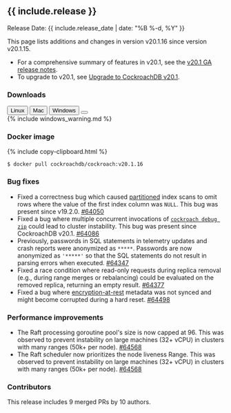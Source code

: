 <h2 id="{{ include.release | slugify }}">{{ include.release }}</h2>

Release Date: {{ include.release_date | date: "%B %-d, %Y" }}

This page lists additions and changes in version v20.1.16 since version v20.1.15.

- For a comprehensive summary of features in v20.1, see the [v20.1 GA release notes](v20.1.0.html).
- To upgrade to v20.1, see [Upgrade to CockroachDB v20.1](../v20.1/upgrade-cockroach-version.html).

<h3 id="v20.1.16-downloads">Downloads</h3>

<div id="os-tabs" class="filters clearfix">
    <a href="https://binaries.cockroachdb.com/cockroach-v20.1.16.linux-amd64.tgz"><button id="linux" class="filter-button" data-scope="linux" data-eventcategory="linux-binary-release-notes">Linux</button></a>
    <a href="https://binaries.cockroachdb.com/cockroach-v20.1.16.darwin-10.9-amd64.tgz"><button id="mac" class="filter-button" data-scope="mac" data-eventcategory="mac-binary-release-notes">Mac</button></a>
    <a href="https://binaries.cockroachdb.com/cockroach-v20.1.16.windows-6.2-amd64.zip"><button id="windows" class="filter-button" data-scope="windows" data-eventcategory="windows-binary-release-notes">Windows</button></a>
    <a href="https://binaries.cockroachdb.com/cockroach-v20.1.16.src.tgz"><button id="source" class="filter-button" data-scope="source" data-eventcategory="source-release-notes"></a>
</div>

<section class="filter-content" data-scope="windows">
{% include windows_warning.md %}
</section>

<h3 id="v20.1.16-docker-image">Docker image</h3>

{% include copy-clipboard.html %}
~~~shell
$ docker pull cockroachdb/cockroach:v20.1.16
~~~

<h3 id="v20.1.16-bug-fixes">Bug fixes</h3>

- Fixed a correctness bug which caused [partitioned](../v20.1/partitioning.html) index scans to omit rows where the value of the first index column was `NULL`. This bug was present since v19.2.0. [#64050][#64050]
- Fixed a bug where multiple concurrent invocations of [`cockroach debug zip`](../v20.1/cockroach-debug-zip.html) could lead to cluster instability. This bug was present since CockroachDB v20.1. [#64086][#64086]
- Previously, passwords in SQL statements in telemetry updates and crash reports were anonymized as `*****`. Passwords are now anonymized as `'*****'` so that the SQL statements do not result in parsing errors when executed. [#64347][#64347]
- Fixed a race condition where read-only requests during replica removal (e.g., during range merges or rebalancing) could be evaluated on the removed replica, returning an empty result. [#64377][#64377]
- Fixed a bug where [encryption-at-rest](../v20.1/encryption.html#encryption-at-rest-enterprise) metadata was not synced and might become corrupted during a hard reset. [#64498][#64498]

<h3 id="v20.1.16-performance-improvements">Performance improvements</h3>

- The Raft processing goroutine pool's size is now capped at 96. This was observed to prevent instability on large machines (32+ vCPU) in clusters with many ranges (50k+ per node). [#64568][#64568]
- The Raft scheduler now prioritizes the node liveness Range. This was observed to prevent instability on large machines (32+ vCPU) in clusters with many ranges (50k+ per node). [#64568][#64568]

<h3 id="v20.1.16-contributors">Contributors</h3>

This release includes 9 merged PRs by 10 authors.

[#64050]: https://github.com/cockroachdb/cockroach/pull/64050
[#64086]: https://github.com/cockroachdb/cockroach/pull/64086
[#64347]: https://github.com/cockroachdb/cockroach/pull/64347
[#64377]: https://github.com/cockroachdb/cockroach/pull/64377
[#64498]: https://github.com/cockroachdb/cockroach/pull/64498
[#64568]: https://github.com/cockroachdb/cockroach/pull/64568
